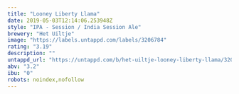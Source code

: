 ```yaml
---
title: "Looney Liberty Llama"
date: 2019-05-03T12:14:06.253948Z
style: "IPA - Session / India Session Ale"
brewery: "Het Uiltje"
image: "https://labels.untappd.com/labels/3206784"
rating: "3.19"
description: ""
untappd_url: "https://untappd.com/b/het-uiltje-looney-liberty-llama/3206784"
abv: "3.2"
ibu: "0"
robots: noindex,nofollow
---
```

